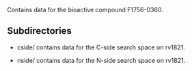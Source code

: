 Contains data for the bioactive compound F1756-0360.

## Subdirectories

- cside/ contains data for the C-side search space on rv1821.

- nside/ contains data for the N-side search space on rv1821.

